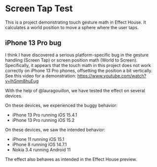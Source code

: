 # Screen Tap Test

This is a project demonstrating touch gesture math in Effect House. It calculates a world position to move a sphere where the user taps.

## iPhone 13 Pro bug

I think I have discovered a serious platform-specific bug in the gesture handling (Screen Tap) or screen position math (World to Screen). Specifically, it appears that the touch math in this project does not work correctly on iPhone 13 Pro phones, offsetting the position a bit vertically. See this video for a demonstration: https://www.youtube.com/watch?v=lhSnm8huEug

With the help of @lauragouillon, we have tested the effect on several devices.

On these devices, we experienced the buggy behavior:

- iPhone 13 Pro running iOS 15.4.1
- iPhone 13 Pro running iOS 15.2

On these devices, we saw the intended behavior:

- iPhone 11 running iOS 15.1
- iPhone 8 running iOS 14.7.1
- Nokia 3.4 running Android 11

The effect also behaves as intended in the Effect House preview.
